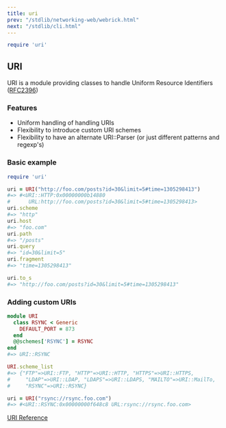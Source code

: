 ```yaml
---
title: uri
prev: "/stdlib/networking-web/webrick.html"
next: "/stdlib/cli.html"
---
```



```ruby
require 'uri'
```

## URI[](#uri)

URI is a module providing classes to handle Uniform Resource Identifiers
(<a href='http://tools.ietf.org/html/rfc2396' class='remote'
target='_blank'>RFC2396</a>)

### Features[](#features)

* Uniform handling of handling URIs
* Flexibility to introduce custom URI schemes
* Flexibility to have an alternate URI::Parser (or just different
  patterns and regexp's)

### Basic example[](#basic-example)


```ruby
require 'uri'

uri = URI("http://foo.com/posts?id=30&limit=5#time=1305298413")
#=> #<URI::HTTP:0x00000000b14880
#      URL:http://foo.com/posts?id=30&limit=5#time=1305298413>
uri.scheme
#=> "http"
uri.host
#=> "foo.com"
uri.path
#=> "/posts"
uri.query
#=> "id=30&limit=5"
uri.fragment
#=> "time=1305298413"

uri.to_s
#=> "http://foo.com/posts?id=30&limit=5#time=1305298413"
```

### Adding custom URIs[](#adding-custom-uris)


```ruby
module URI
  class RSYNC < Generic
    DEFAULT_PORT = 873
  end
  @@schemes['RSYNC'] = RSYNC
end
#=> URI::RSYNC

URI.scheme_list
#=> {"FTP"=>URI::FTP, "HTTP"=>URI::HTTP, "HTTPS"=>URI::HTTPS,
#     "LDAP"=>URI::LDAP, "LDAPS"=>URI::LDAPS, "MAILTO"=>URI::MailTo,
#     "RSYNC"=>URI::RSYNC}

uri = URI("rsync://rsync.foo.com")
#=> #<URI::RSYNC:0x00000000f648c8 URL:rsync://rsync.foo.com>
```

<a href='https://ruby-doc.org/stdlib-2.5.0/libdoc/uri/rdoc/URI.html'
class='ruby-doc remote' target='_blank'>URI Reference</a>

